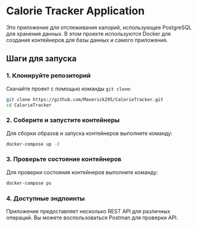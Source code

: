 # Calorie Tracker Application

Это приложение для отслеживания калорий, использующее PostgreSQL для хранения данных. В этом проекте используются Docker для создания контейнеров для базы данных и самого приложения.

## Шаги для запуска

### 1. Клонируйте репозиторий

Скачайте проект с помощью команды `git clone`:

```bash
git clone https://github.com/Maverick295/CalorieTracker.git
cd CalorieTracker
```

### 2. Соберите и запустите контейнеры

Для сборки образов и запуска контейнеров выполните команду:

```bash
docker-compose up -d
```

### 3. Проверьте состояние контейнеров

Для проверки состояния контейнеров выполните команду:

```bash
docker-compose ps
```

### 4. Доступные эндпоинты

Приложение предоставляет несколько REST API для различных операций. Вы можете воспользоваться Postman для проверки API.
